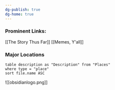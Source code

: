 ```yaml
---
dg-publish: true
dg-home: true
---
```

### Prominent Links:
[[The Story Thus Far]]
[[Memes, Y'all]]

### Major Locations
```dataview
table description as "Description" from "Places"
where type = "place"
sort file.name ASC
```

![[obsidianlogo.png]]
